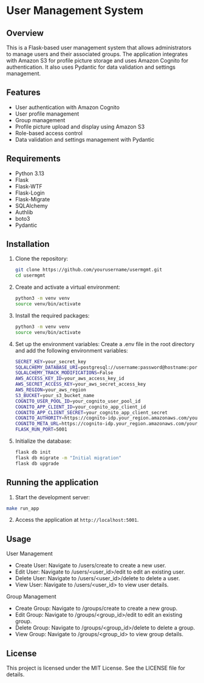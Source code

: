 # User Management System

## Overview

This is a Flask-based user management system that allows administrators to manage users and their associated groups. The application integrates with Amazon S3 for profile picture storage and uses Amazon Cognito for authentication. It also uses Pydantic for data validation and settings management.

## Features

- User authentication with Amazon Cognito
- User profile management
- Group management
- Profile picture upload and display using Amazon S3
- Role-based access control
- Data validation and settings management with Pydantic

## Requirements

- Python 3.13
- Flask
- Flask-WTF
- Flask-Login
- Flask-Migrate
- SQLAlchemy
- Authlib
- boto3
- Pydantic

## Installation

1. Clone the repository:

    ```sh
    git clone https://github.com/yourusername/usermgmt.git
    cd usermgmt
    ```
2. Create and activate a virtual environment:
    ```sh
    python3 -m venv venv
    source venv/bin/activate
   ```

3. Install the required packages:
    ```sh
    python3 -m venv venv
    source venv/bin/activate
   ```

4. Set up the environment variables:
   Create a .env file in the root directory and add the following environment variables:

    ```sh
    SECRET_KEY=your_secret_key
    SQLALCHEMY_DATABASE_URI=postgresql://username:password@hostname:port/database
    SQLALCHEMY_TRACK_MODIFICATIONS=False
    AWS_ACCESS_KEY_ID=your_aws_access_key_id
    AWS_SECRET_ACCESS_KEY=your_aws_secret_access_key
    AWS_REGION=your_aws_region
    S3_BUCKET=your_s3_bucket_name
    COGNITO_USER_POOL_ID=your_cognito_user_pool_id
    COGNITO_APP_CLIENT_ID=your_cognito_app_client_id
    COGNITO_APP_CLIENT_SECRET=your_cognito_app_client_secret
    COGNITO_AUTHORITY=https://cognito-idp.your_region.amazonaws.com/your_user_pool_id
    COGNITO_META_URL=https://cognito-idp.your_region.amazonaws.com/your_user_pool_id/.well-known/openid-configuration
    FLASK_RUN_PORT=5001
    ```
5. Initialize the database:

    ```sh
    flask db init
    flask db migrate -m "Initial migration"
    flask db upgrade
    ```

## Running the application

1. Start the development server:
  ```bash
  make run_app
  ```
2. Access the application at `http://localhost:5001`.

## Usage

User Management
  - Create User: Navigate to /users/create to create a new user.
  - Edit User: Navigate to /users/<user_id>/edit to edit an existing user.
  - Delete User: Navigate to /users/<user_id>/delete to delete a user.
  - View User: Navigate to /users/<user_id> to view user details.

Group Management
  - Create Group: Navigate to /groups/create to create a new group.
  - Edit Group: Navigate to /groups/<group_id>/edit to edit an existing group.
  - Delete Group: Navigate to /groups/<group_id>/delete to delete a group.
  - View Group: Navigate to /groups/<group_id> to view group details.

## License
This project is licensed under the MIT License. See the LICENSE file for details.
